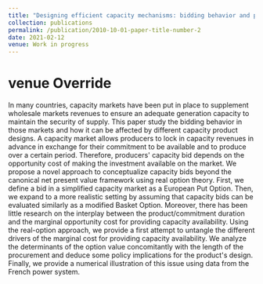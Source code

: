 ```yaml
---
title: "Designing efficient capacity mechanisms: bidding behavior and product definition"
collection: publications
permalink: /publication/2010-10-01-paper-title-number-2
date: 2021-02-12
venue: Work in progress
---
```

# venue Override

In many countries, capacity markets have been put in place to supplement wholesale markets revenues to ensure an adequate generation capacity to maintain the security of supply. This paper study the bidding behavior in those markets and how it can be affected by different capacity product designs. A capacity market allows producers to lock in capacity revenues in advance in exchange for their commitment to be available and to produce over a certain period. Therefore, producers' capacity bid depends on the opportunity cost of making the investment available on the market. We propose a novel approach to conceptualize capacity bids beyond the canonical net present value framework using real option theory. First, we define a bid in a simplified capacity market as a European Put Option. Then, we expand to a more realistic setting by assuming that capacity bids can be evaluated similarly as a modified Basket Option. Moreover, there has been little research on the interplay between the product/commitment duration and the marginal opportunity cost for providing capacity availability. Using the real-option approach, we provide a first attempt to untangle the different drivers of the marginal cost for providing capacity availability. We analyze the determinants of the option value concomitantly with the length of the procurement and deduce some policy implications for the product's design. Finally, we provide a numerical illustration of this issue using data from the French power system.

